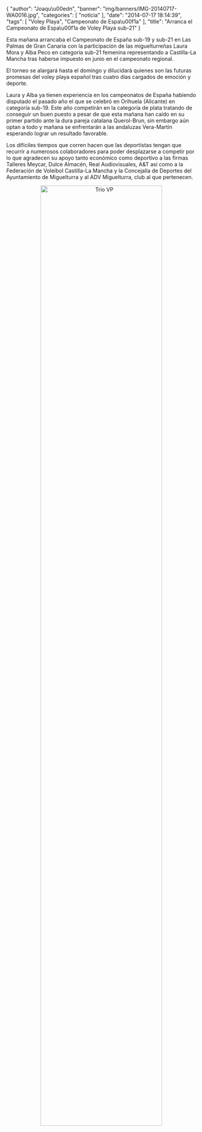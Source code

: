 {
  "author": "Joaqu\u00edn", 
  "banner": "img/banners/IMG-20140717-WA0016.jpg", 
  "categories": [
    "noticia"
  ], 
  "date": "2014-07-17 18:14:39", 
  "tags": [
    "Voley Playa", 
    "Campeonato de Espa\u00f1a"
  ], 
  "title": "Arranca el Campeonato de Espa\u00f1a de Voley Playa sub-21"
}

Esta mañana arrancaba el Campeonato de España sub-19 y sub-21 en Las Palmas de Gran Canaria con la participación de las miguelturreñas Laura Mora y Alba Peco en categoría sub-21 femenina representando a Castilla-La Mancha tras haberse impuesto en junio en el campeonato regional.

El torneo se alargará hasta el domingo y dilucidará quienes son las futuras promesas del voley playa español tras cuatro días cargados de emoción y deporte. 

Laura y Alba ya tienen experiencia en los campeonatos de España habiendo disputado el pasado año el que se celebró en Orihuela (Alicante) en categoría sub-19. Este año competirán en la categoría de plata tratando de conseguir un buen puesto a pesar de que esta mañana han caído en su primer partido ante la dura pareja catalana Querol-Brun, sin embargo aún optan a todo y mañana se enfrentarán a las andaluzas Vera-Martín esperando lograr un resultado favorable.

Los difíciles tiempos que corren hacen que las deportistas tengan que recurrir a numerosos colaboradores para poder desplazarse a competir por lo que agradecen su apoyo tanto económico como deportivo a las firmas Talleres Meycar, Dulce Almacén, Real Audiovisuales, A&T así como a la Federación de Voleibol Castilla-La Mancha y la Concejalía de Deportes del Ayuntamiento de Miguelturra y al ADV Miguelturra, club al que pertenecen.

<center>
<a target="_new" href="http://www.advmiguelturra.org/drupal/sites/default/files/IMG-20140717-WA0016.jpg"> 
<img alt="Trio VP" width="80%" align="center" src="http://www.advmiguelturra.org/drupal/sites/default/files/IMG-20140717-WA0016.jpg"/> </a> </center>

